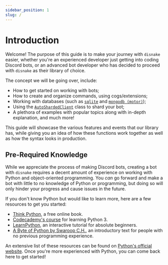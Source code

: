 ```yaml
---
sidebar_position: 1
slug: /
---
```


# Introduction

Welcome! The purpose of this guide is to make your journey with `disnake` easier, whether you're an experienced
developer just getting into coding Discord bots, or an advanced bot developer who has decided to proceed with `disnake`
as their library of choice.

The concept we will be going over, include:

-   How to get started on working with bots;
-   How to create and organize commands, using cogs/extensions;
-   Working with databases (such as [`sqlite`][sqlite-docs] and [`mongodb (motor)`][motor-docs]);
-   Using the [`AutoShardedClient`](https://disnake.readthedocs.io/en/latest/api.html#disnake.AutoShardedClient) class
    to shard your bot;
-   A plethora of examples with popular topics along with in-depth explanation, and much more!

[sqlite-docs]: https://docs.python.org/3/library/sqlite3.html
[motor-docs]: https://motor.readthedocs.io/en/stable/

This guide will showcase the various features and events that our library has, while giving you an idea of how these
functions work together as well as how the syntax looks in production.

<h2>Pre-Required Knowledge</h2>

While we appreciate the process of making Discord bots, creating a bot with `disnake` requires a decent amount of
experience on working with Python and object-oriented programming. You _can_ go forward and make a bot with little to no
knowledge of Python or programming, but doing so will only hinder your progress and cause issues in the future.

If you don't know Python but would like to learn more, here are a few resources to get you started:

-   [Think Python](https://greenteapress.com/thinkpython/html/index.html), a free online book.
-   [Codecademy's course](https://www.codecademy.com/learn/learn-python-3) for learning Python 3.
-   [LearnPython](https://www.learnpython.org/), an interactive tutorial for absolute beginners.
-   [A Byte of Python by Swaroop C.H.](https://python.swaroopch.com/), an introductory text for people with no previous
    programming experience.

An extensive list of these resources can be found on
[Python's official website](https://wiki.python.org/moin/BeginnersGuide/NonProgrammers). Once you're more experienced
with Python, you can come back here to get started!